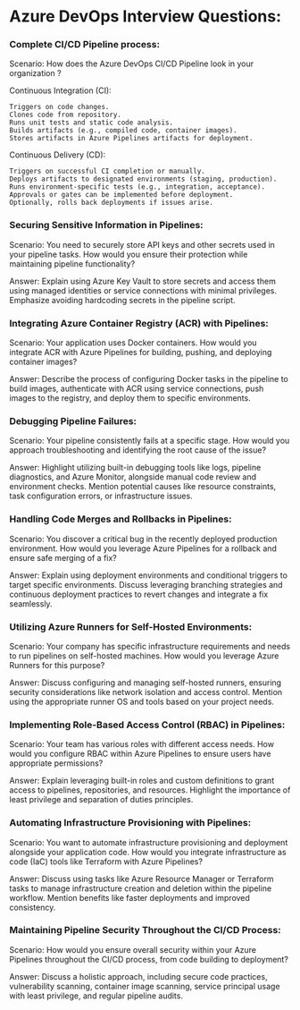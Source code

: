 # Azure DevOps Interview Questions:      
  
### Complete CI/CD Pipeline process:  

Scenario: How does the Azure DevOps CI/CD Pipeline look in your organization ?

Continuous Integration (CI):

    Triggers on code changes.
    Clones code from repository.
    Runs unit tests and static code analysis.
    Builds artifacts (e.g., compiled code, container images).
    Stores artifacts in Azure Pipelines artifacts for deployment.

Continuous Delivery (CD):

    Triggers on successful CI completion or manually.
    Deploys artifacts to designated environments (staging, production).
    Runs environment-specific tests (e.g., integration, acceptance).
    Approvals or gates can be implemented before deployment.
    Optionally, rolls back deployments if issues arise.

### Securing Sensitive Information in Pipelines:

Scenario: You need to securely store API keys and other secrets used in your pipeline tasks. How would you ensure their protection while maintaining pipeline functionality?

Answer: Explain using Azure Key Vault to store secrets and access them using managed identities or service connections with minimal privileges. Emphasize avoiding hardcoding secrets in the pipeline script.

### Integrating Azure Container Registry (ACR) with Pipelines:

Scenario: Your application uses Docker containers. How would you integrate ACR with Azure Pipelines for building, pushing, and deploying container images?

Answer: Describe the process of configuring Docker tasks in the pipeline to build images, authenticate with ACR using service connections, push images to the registry, and deploy them to specific environments.

### Debugging Pipeline Failures:

Scenario: Your pipeline consistently fails at a specific stage. How would you approach troubleshooting and identifying the root cause of the issue?

Answer: Highlight utilizing built-in debugging tools like logs, pipeline diagnostics, and Azure Monitor, alongside manual code review and environment checks. Mention potential causes like resource constraints, task configuration errors, or infrastructure issues.

### Handling Code Merges and Rollbacks in Pipelines:

Scenario: You discover a critical bug in the recently deployed production environment. How would you leverage Azure Pipelines for a rollback and ensure safe merging of a fix?

Answer: Explain using deployment environments and conditional triggers to target specific environments. Discuss leveraging branching strategies and continuous deployment practices to revert changes and integrate a fix seamlessly.

### Utilizing Azure Runners for Self-Hosted Environments:

Scenario: Your company has specific infrastructure requirements and needs to run pipelines on self-hosted machines. How would you leverage Azure Runners for this purpose?

Answer: Discuss configuring and managing self-hosted runners, ensuring security considerations like network isolation and access control. Mention using the appropriate runner OS and tools based on your project needs.

### Implementing Role-Based Access Control (RBAC) in Pipelines:

Scenario: Your team has various roles with different access needs. How would you configure RBAC within Azure Pipelines to ensure users have appropriate permissions?

Answer: Explain leveraging built-in roles and custom definitions to grant access to pipelines, repositories, and resources. Highlight the importance of least privilege and separation of duties principles.

### Automating Infrastructure Provisioning with Pipelines:

Scenario: You want to automate infrastructure provisioning and deployment alongside your application code. How would you integrate infrastructure as code (IaC) tools like Terraform with Azure Pipelines?

Answer: Discuss using tasks like Azure Resource Manager or Terraform tasks to manage infrastructure creation and deletion within the pipeline workflow. Mention benefits like faster deployments and improved consistency.

### Maintaining Pipeline Security Throughout the CI/CD Process:

Scenario: How would you ensure overall security within your Azure Pipelines throughout the CI/CD process, from code building to deployment?

Answer: Discuss a holistic approach, including secure code practices, vulnerability scanning, container image scanning, service principal usage with least privilege, and regular pipeline audits.
